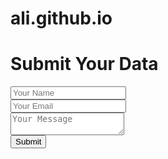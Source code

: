# ali.github.io


<!DOCTYPE html>
<html lang="en">
<head>
  <meta charset="UTF-8">
  <title>Google Script Tool</title>
</head>
<body>
  <h1>Submit Your Data</h1>
  <form id="myForm">
    <input type="text" name="name" placeholder="Your Name" required><br>
    <input type="email" name="email" placeholder="Your Email" required><br>
    <textarea name="message" placeholder="Your Message" required></textarea><br>
    <button type="submit">Submit</button>
  </form>

  <p id="response"></p>

  <script>
    document.getElementById('myForm').addEventListener('submit', function(e) {
      e.preventDefault();
      const formData = new FormData(e.target);
      const data = {
        name: formData.get('name'),
        email: formData.get('email'),
        message: formData.get('message')
      };

      fetch('https://script.google.com/macros/s/AKfycbxpePW_gSZj_Bhzi1WgkbtIrO0Bc3XiQ4z1ocf8njwD4cqMq1G50zhD5xsi_qTTqZiR/exec', {
        method: 'POST',
        body: JSON.stringify(data),
        headers: { 'Content-Type': 'application/json' }
      })
      .then(res => res.json())
      .then(res => {
        document.getElementById('response').innerText = 'Data Submitted Successfully!';
      })
      .catch(err => {
        document.getElementById('response').innerText = 'Error submitting data';
      });
    });
  </script>
</body>
</html>
